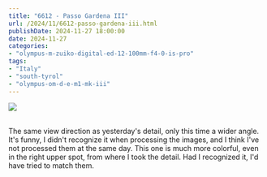 ```yaml
---
title: "6612 - Passo Gardena III"
url: /2024/11/6612-passo-gardena-iii.html
publishDate: 2024-11-27 18:00:00
date: 2024-11-27
categories:
- "olympus-m-zuiko-digital-ed-12-100mm-f4-0-is-pro"
tags:
- "Italy"
- "south-tyrol"
- "olympus-om-d-e-m1-mk-iii"
---
```

<div class="container">
<div class="center"><a target="_blank" href="https://d25zfm9zpd7gm5.cloudfront.net/1200x1200/2020/20200908_105515_lr.jpg"><img class="webfeedsFeaturedVisual" src="https://d25zfm9zpd7gm5.cloudfront.net/0600x0600/2020/20200908_105515_lr.jpg" /></a></div>
</div>
<br />

The same view direction as yesterday's detail, only this
time a wider angle. It's funny, I didn't recognize it when
processing the images, and I think I've not processed them
at the same day. This one is much more colorful, even in the
right upper spot, from where I took the detail. Had I
recognized it, I'd have tried to match them.
